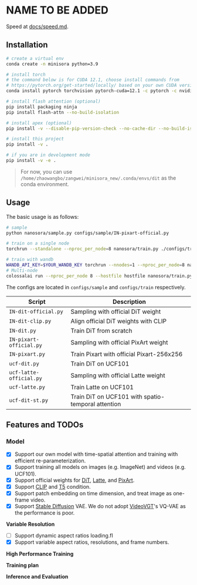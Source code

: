 # NAME TO BE ADDED

Speed at [docs/speed.md](docs/speed.md).

## Installation

```bash
# create a virtual env
conda create -n minisora python=3.9

# install torch
# the command below is for CUDA 12.1, choose install commands from
# https://pytorch.org/get-started/locally/ based on your own CUDA version
conda install pytorch torchvision pytorch-cuda=12.1 -c pytorch -c nvidia

# install flash attention (optional)
pip install packaging ninja
pip install flash-attn --no-build-isolation

# install apex (optional)
pip install -v --disable-pip-version-check --no-cache-dir --no-build-isolation --config-settings "--build-option=--cpp_ext" --config-settings "--build-option=--cuda_ext" git+https://github.com/NVIDIA/apex.git

# install this project
pip install -v .

# if you are in development mode
pip install -v -e .
```

> For now, you can use `/home/zhaowangbo/zangwei/minisora_new/.conda/envs/dit` as the conda environment.

## Usage

The basic usage is as follows:

```bash
# sample
python nanosora/sample.py configs/sample/IN-pixart-official.py

# train on a single node
torchrun --standalone --nproc_per_node=8 nanosora/train.py ./configs/train/IN-pixart.py

# train with wandb
WANDB_API_KEY=$YOUR_WANDB_KEY torchrun --nnodes=1 --nproc_per_node=8 nanosora/train.py ./configs/train/IN-dit.py --cfg-options wandb=True
# Multi-node
colossalai run --nproc_per_node 8 --hostfile hostfile nanosora/train.py ./configs/train/ucf-pixart-st.py
```

The configs are located in `configs/sample` and `configs/train` respectively.

| Script                  | Description                                        |
| ----------------------- | -------------------------------------------------- |
| `IN-dit-official.py`    | Sampling with official DiT weight                  |
| `IN-dit-clip.py`        | Align official DiT weights with CLIP               |
| `IN-dit.py`             | Train DiT from scratch                             |
| `IN-pixart-official.py` | Sampling with official PixArt weight               |
| `IN-pixart.py`          | Train Pixart with official Pixart-256x256          |
| `ucf-dit.py`            | Train DiT on UCF101                                |
| `ucf-latte-official.py` | Sampling with official Latte weight                |
| `ucf-latte.py`          | Train Latte on UCF101                              |
| `ucf-dit-st.py`         | Train DiT on UCF101 with spatio-temporal attention |

## Features and TODOs

### Model

- [x] Support our own model with time-spatial attention and training with efficient re-parameterization.
- [x] Support training all models on images (e.g. ImageNet) and videos (e.g. UCF101).
- [x] Support official weights for [DiT](https://github.com/facebookresearch/DiT/tree/main), [Latte](https://github.com/Vchitect/Latte), and [PixArt](https://github.com/PixArt-alpha/PixArt-alpha).
- [x] Support [CLIP](https://github.com/openai/CLIP/tree/main) and [T5](https://github.com/google-research/text-to-text-transfer-transformer) condition.
- [x] Support patch embedding on time dimension, and treat image as one-frame video.
- [x] Support [Stable Diffusion](https://github.com/CompVis/latent-diffusion) VAE. We do not adopt [VideoVGT](https://github.com/wilson1yan/VideoGPT)'s VQ-VAE as the performance is poor.

**Variable Resolution**

- [ ] Support dynamic aspect ratios loading.fl
- [x] Support variable aspect ratios, resolutions, and frame numbers.

**High Performance Training**

**Training plan**

**Inference and Evaluation**
